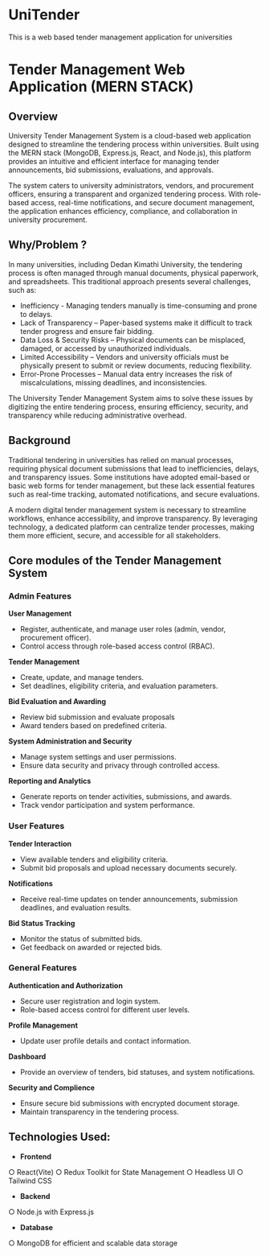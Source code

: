 # UniTender
This is a web based tender management application for universities

# Tender Management Web Application (MERN STACK)
## Overview

University Tender Management System is a cloud-based web application designed to streamline the tendering process within universities. Built using the MERN stack (MongoDB, Express.js, React, and Node.js), this platform provides an intuitive and efficient interface for managing tender announcements, bid submissions, evaluations, and approvals.

The system caters to university administrators, vendors, and procurement officers, ensuring a transparent and organized tendering process. With role-based access, real-time notifications, and secure document management, the application enhances efficiency, compliance, and collaboration in university procurement.
## Why/Problem ?

In many universities, including Dedan Kimathi University, the tendering process is often managed through manual documents, physical paperwork, and spreadsheets. This traditional approach presents several challenges, such as:
+ Inefficiency - Managing tenders manually is time-consuming and prone to delays.
+ Lack of Transparency – Paper-based systems make it difficult to track tender progress and ensure fair bidding.
+ Data Loss & Security Risks – Physical documents can be misplaced, damaged, or accessed by unauthorized individuals.
+ Limited Accessibility – Vendors and university officials must be physically present to submit or review documents, reducing flexibility.
+ Error-Prone Processes – Manual data entry increases the risk of miscalculations, missing deadlines, and inconsistencies.

The University Tender Management System aims to solve these issues by digitizing the entire tendering process, ensuring efficiency, security, and transparency while reducing administrative overhead.
## Background

Traditional tendering in universities has relied on manual processes, requiring physical document submissions that lead to inefficiencies, delays, and transparency issues. Some institutions have adopted email-based or basic web forms for tender management, but these lack essential features such as real-time tracking, automated notifications, and secure evaluations.

A modern digital tender management system is necessary to streamline workflows, enhance accessibility, and improve transparency. By leveraging technology, a dedicated platform can centralize tender processes, making them more efficient, secure, and accessible for all stakeholders.

## Core modules of the Tender Management System
### Admin Features
**User Management**
+ Register, authenticate, and manage user roles (admin, vendor, procurement officer).
+ Control access through role-based access control (RBAC).
  
**Tender Management**
+ Create, update, and manage tenders.
+ Set deadlines, eligibility criteria, and evaluation parameters.
  
**Bid Evaluation and Awarding**
+ Review bid submission and evaluate proposals
+ Award tenders based on predefined criteria.
  
**System Administration and Security**
+ Manage system settings and user permissions.
+ Ensure data security and privacy through controlled access.
  
**Reporting and Analytics**
+ Generate reports on tender activities, submissions, and awards.
+ Track vendor participation and system performance.
  
### User Features
**Tender Interaction**
+ View available tenders and eligibility criteria.
+ Submit bid proposals and upload necessary documents securely.
  
**Notifications**
+ Receive real-time updates on tender announcements, submission deadlines, and evaluation results.
  
**Bid Status Tracking**
+ Monitor the status of submitted bids.
+ Get feedback on awarded or rejected bids.
  
### General Features
**Authentication and Authorization**
+ Secure user registration and login system.
+ Role-based access control for different user levels.

**Profile Management**
+ Update user profile details and contact information.

**Dashboard**
+ Provide an overview of tenders, bid statuses, and system notifications.

**Security and Complience**
+ Ensure secure bid submissions with encrypted document storage.
+ Maintain transparency in the tendering process.

## Technologies Used:
+ **Frontend**
  
○ React(Vite)
○ Redux Toolkit for State Management
○ Headless UI
○ Tailwind CSS

+ **Backend**
  
○ Node.js with Express.js

+ **Database**
  
○ MongoDB for efficient and scalable data storage
      
